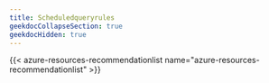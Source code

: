 ```yaml
---
title: Scheduledqueryrules
geekdocCollapseSection: true
geekdocHidden: true
---
```


{{< azure-resources-recommendationlist name="azure-resources-recommendationlist" >}}
